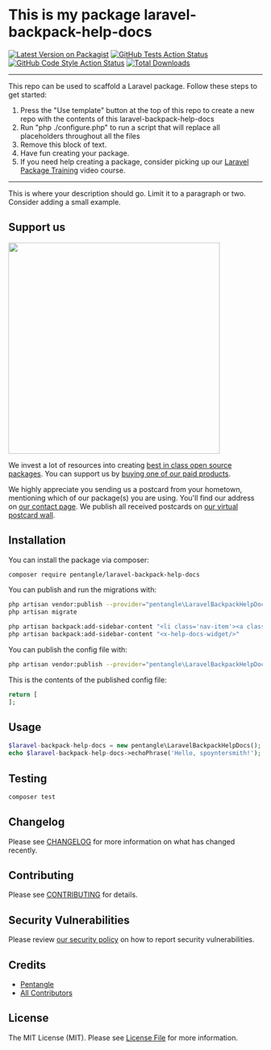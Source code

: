 # This is my package laravel-backpack-help-docs

[![Latest Version on Packagist](https://img.shields.io/packagist/v/pentangle/laravel-backpack-help-docs.svg?style=flat-square)](https://packagist.org/packages/pentangle/laravel-backpack-help-docs)
[![GitHub Tests Action Status](https://img.shields.io/github/workflow/status/pentangle/laravel-backpack-help-docs/run-tests?label=tests)](https://github.com/pentangle/laravel-backpack-help-docs/actions?query=workflow%3Arun-tests+branch%3Amain)
[![GitHub Code Style Action Status](https://img.shields.io/github/workflow/status/pentangle/laravel-backpack-help-docs/Check%20&%20fix%20styling?label=code%20style)](https://github.com/pentangle/laravel-backpack-help-docs/actions?query=workflow%3A"Check+%26+fix+styling"+branch%3Amain)
[![Total Downloads](https://img.shields.io/packagist/dt/pentangle/laravel-backpack-help-docs.svg?style=flat-square)](https://packagist.org/packages/pentangle/laravel-backpack-help-docs)

---
This repo can be used to scaffold a Laravel package. Follow these steps to get started:

1. Press the "Use template" button at the top of this repo to create a new repo with the contents of this laravel-backpack-help-docs
2. Run "php ./configure.php" to run a script that will replace all placeholders throughout all the files
3. Remove this block of text.
4. Have fun creating your package.
5. If you need help creating a package, consider picking up our <a href="https://laravelpackage.training">Laravel Package Training</a> video course.
---

This is where your description should go. Limit it to a paragraph or two. Consider adding a small example.

## Support us

[<img src="https://github-ads.s3.eu-central-1.amazonaws.com/laravel-backpack-help-docs.jpg?t=1" width="419px" />](https://spatie.be/github-ad-click/laravel-backpack-help-docs)

We invest a lot of resources into creating [best in class open source packages](https://spatie.be/open-source). You can support us by [buying one of our paid products](https://spatie.be/open-source/support-us).

We highly appreciate you sending us a postcard from your hometown, mentioning which of our package(s) you are using. You'll find our address on [our contact page](https://spatie.be/about-us). We publish all received postcards on [our virtual postcard wall](https://spatie.be/open-source/postcards).

## Installation

You can install the package via composer:

```bash
composer require pentangle/laravel-backpack-help-docs
```

You can publish and run the migrations with:

```bash
php artisan vendor:publish --provider="pentangle\LaravelBackpackHelpDocs\LaravelBackpackHelpDocsServiceProvider" --tag="laravel-backpack-help-docs-migrations"
php artisan migrate
```
```bash
php artisan backpack:add-sidebar-content "<li class='nav-item'><a class='nav-link' href='{{ backpack_url('help-doc') }}'><i class='nav-icon la la-question'></i> Help docs</a></li>"
php artisan backpack:add-sidebar-content "<x-help-docs-widget/>"
```

You can publish the config file with:
```bash
php artisan vendor:publish --provider="pentangle\LaravelBackpackHelpDocs\LaravelBackpackHelpDocsServiceProvider" --tag="laravel-backpack-help-docs-config"
```

This is the contents of the published config file:

```php
return [
];
```

## Usage

```php
$laravel-backpack-help-docs = new pentangle\LaravelBackpackHelpDocs();
echo $laravel-backpack-help-docs->echoPhrase('Hello, spoyntersmith!');
```

## Testing

```bash
composer test
```

## Changelog

Please see [CHANGELOG](CHANGELOG.md) for more information on what has changed recently.

## Contributing

Please see [CONTRIBUTING](.github/CONTRIBUTING.md) for details.

## Security Vulnerabilities

Please review [our security policy](../../security/policy) on how to report security vulnerabilities.

## Credits

- [Pentangle](https://github.com/pentangle)
- [All Contributors](../../contributors)

## License

The MIT License (MIT). Please see [License File](LICENSE.md) for more information.
